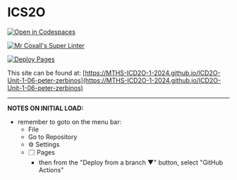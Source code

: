 # ICS2O

[![Open in Codespaces](https://classroom.github.com/assets/launch-codespace-2972f46106e565e64193e422d61a12cf1da4916b45550586e14ef0a7c637dd04.svg)](https://classroom.github.com/open-in-codespaces?assignment_repo_id=18372734)

[![Mr Coxall's Super Linter](https://github.com/MTHS-ICD2O-1-2024/ICD2O-Unit-1-06-peter-zerbinos/workflows/Mr%20Coxall's%20Super%20Linter/badge.svg)](https://github.com/MTHS-ICD2O-1-2024/ICD2O-Unit-1-06-peter-zerbinos/actions)

[![Deploy Pages](https://github.com/MTHS-ICD2O-1-2024/ICD2O-Unit-1-06-peter-zerbinos/workflows/Deploy%20Pages/badge.svg)](https://github.com/MTHS-ICD2O-1-2024/ICD2O-Unit-1-06-peter-zerbinos/actions)

This site can be found at: [https://MTHS-ICD2O-1-2024.github.io/ICD2O-Unit-1-06-peter-zerbinos](https://MTHS-ICD2O-1-2024.github.io/ICD2O-Unit-1-06-peter-zerbinos)

---

**NOTES ON INITIAL LOAD:**
- remember to goto on the menu bar:
  - File
  - Go to Repository
  - ⚙ Settings
  - 🗔 Pages
    - then from the "Deploy from a branch ▼" button, select "GitHub Actions"
